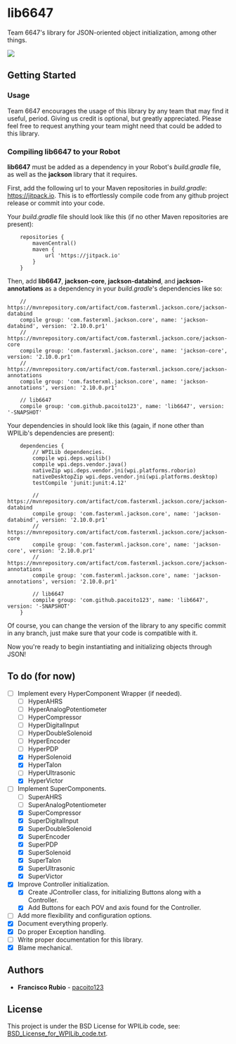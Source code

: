 # lib6647

Team 6647's library for JSON-oriented object initialization, among other things.
<p align="left"><a href="https://github.com/pacoito123/lib6647" target="_blank"><img src="https://i.imgur.com/F4focyC.png"></a></p>

## Getting Started

### Usage

Team 6647 encourages the usage of this library by any team that may find it useful, period. Giving us credit is optional, but greatly appreciated. Please feel free to request anything your team might need that could be added to this library.

### Compiling lib6647 to your Robot

**lib6647** must be added as a dependency in your Robot's _build.gradle_ file, as well as the **jackson** library that it requires.

First, add the following url to your Maven repositories in _build.gradle_: https://jitpack.io. This is to effortlessly compile code from any github project release or commit into your code.

Your _build.gradle_ file should look like this (if no other Maven repositories are present):

```
    repositories {
        mavenCentral()
        maven {
            url 'https://jitpack.io'
        }
    }
```

Then, add **lib6647**, **jackson-core**, **jackson-databind**, and **jackson-annotations** as a dependency in your _build.gradle_'s dependencies like so:

```
    // https://mvnrepository.com/artifact/com.fasterxml.jackson.core/jackson-databind
    compile group: 'com.fasterxml.jackson.core', name: 'jackson-databind', version: '2.10.0.pr1'
    // https://mvnrepository.com/artifact/com.fasterxml.jackson.core/jackson-core
    compile group: 'com.fasterxml.jackson.core', name: 'jackson-core', version: '2.10.0.pr1'
    // https://mvnrepository.com/artifact/com.fasterxml.jackson.core/jackson-annotations
    compile group: 'com.fasterxml.jackson.core', name: 'jackson-annotations', version: '2.10.0.pr1'

    // lib6647
    compile group: 'com.github.pacoito123', name: 'lib6647', version: '-SNAPSHOT'
```

Your dependencies in should look like this (again, if none other than WPILib's dependencies are present):

```
    dependencies {
        // WPILib dependencies.
        compile wpi.deps.wpilib()
        compile wpi.deps.vendor.java()
        nativeZip wpi.deps.vendor.jni(wpi.platforms.roborio)
        nativeDesktopZip wpi.deps.vendor.jni(wpi.platforms.desktop)
        testCompile 'junit:junit:4.12'

        // https://mvnrepository.com/artifact/com.fasterxml.jackson.core/jackson-databind
    	compile group: 'com.fasterxml.jackson.core', name: 'jackson-databind', version: '2.10.0.pr1'
    	// https://mvnrepository.com/artifact/com.fasterxml.jackson.core/jackson-core
    	compile group: 'com.fasterxml.jackson.core', name: 'jackson-core', version: '2.10.0.pr1'
    	// https://mvnrepository.com/artifact/com.fasterxml.jackson.core/jackson-annotations
    	compile group: 'com.fasterxml.jackson.core', name: 'jackson-annotations', version: '2.10.0.pr1'

        // lib6647
        compile group: 'com.github.pacoito123', name: 'lib6647', version: '-SNAPSHOT'
    }
```

Of course, you can change the version of the library to any specific commit in any branch, just make sure that your code is compatible with it.

Now you're ready to begin instantiating and initializing objects through JSON!

## To do (for now)

- [ ] Implement every HyperComponent Wrapper (if needed).
	- [ ] HyperAHRS
	- [ ] HyperAnalogPotentiometer
	- [ ] HyperCompressor
	- [ ] HyperDigitalInput
	- [ ] HyperDoubleSolenoid
	- [ ] HyperEncoder
	- [ ] HyperPDP
	- [x] HyperSolenoid
	- [x] HyperTalon
	- [ ] HyperUltrasonic
	- [x] HyperVictor
- [ ] Implement SuperComponents.
	- [ ] SuperAHRS
	- [ ] SuperAnalogPotentiometer
	- [x] SuperCompressor
	- [x] SuperDigitalInput
	- [x] SuperDoubleSolenoid
	- [x] SuperEncoder
	- [x] SuperPDP
	- [x] SuperSolenoid
	- [x] SuperTalon
	- [x] SuperUltrasonic
	- [x] SuperVictor
- [x] Improve Controller initialization.
	- [x] Create JController class, for initializing Buttons along with a Controller.
	- [x] Add Buttons for each POV and axis found for the Controller.
- [ ] Add more flexibility and configuration options.
- [x] Document everything properly.
- [x] Do proper Exception handling.
- [ ] Write proper documentation for this library.
- [x] Blame mechanical.

## Authors

* **Francisco Rubio** - [pacoito123](https://github.com/pacoito123)

## License

This project is under the BSD License for WPILib code, see: [BSD_License_for_WPILib_code.txt](BSD_License_for_WPILib_code.txt).
